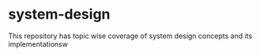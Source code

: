 # system-design
This repository has topic wise coverage of system design concepts and its implementationsw
